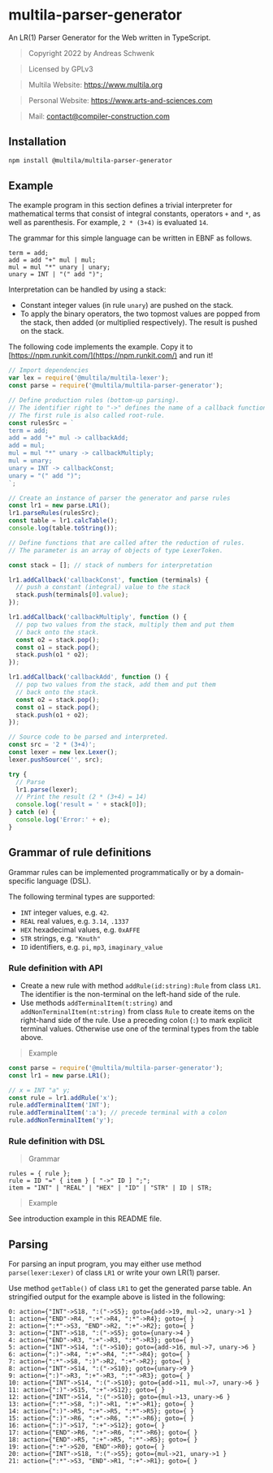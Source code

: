 # multila-parser-generator

An LR(1) Parser Generator for the Web written in TypeScript.

> Copyright 2022 by Andreas Schwenk

> Licensed by GPLv3

> Multila Website: https://www.multila.org

> Personal Website: https://www.arts-and-sciences.com

> Mail: contact@compiler-construction.com

## Installation

```bash
npm install @multila/multila-parser-generator
```

## Example

The example program in this section defines a trivial interpreter for mathematical terms that consist of integral constants, operators `+` and `*`, as well as parenthesis. For example, `2 * (3+4)` is evaluated `14`.

The grammar for this simple language can be written in EBNF as follows.

```ebnf
term = add;
add = add "+" mul | mul;
mul = mul "*" unary | unary;
unary = INT | "(" add ")";
```

Interpretation can be handled by using a stack:

- Constant integer values (in rule `unary`) are pushed on the stack.
- To apply the binary operators, the two topmost values are popped from the stack, then added (or multiplied respectively). The result is pushed on the stack.

The following code implements the example. Copy it to [https://npm.runkit.com/](https://npm.runkit.com/) and run it!

```javascript
// Import dependencies
var lex = require('@multila/multila-lexer');
const parse = require('@multila/multila-parser-generator');

// Define production rules (bottom-up parsing).
// The identifier right to "->" defines the name of a callback function.
// The first rule is also called root-rule.
const rulesSrc = `
term = add;
add = add "+" mul -> callbackAdd;
add = mul;
mul = mul "*" unary -> callbackMultiply;
mul = unary;
unary = INT -> callbackConst;
unary = "(" add ")";
`;

// Create an instance of parser the generator and parse rules
const lr1 = new parse.LR1();
lr1.parseRules(rulesSrc);
const table = lr1.calcTable();
console.log(table.toString());

// Define functions that are called after the reduction of rules.
// The parameter is an array of objects of type LexerToken.

const stack = []; // stack of numbers for interpretation

lr1.addCallback('callbackConst', function (terminals) {
  // push a constant (integral) value to the stack
  stack.push(terminals[0].value);
});

lr1.addCallback('callbackMultiply', function () {
  // pop two values from the stack, multiply them and put them
  // back onto the stack.
  const o2 = stack.pop();
  const o1 = stack.pop();
  stack.push(o1 * o2);
});

lr1.addCallback('callbackAdd', function () {
  // pop two values from the stack, add them and put them
  // back onto the stack.
  const o2 = stack.pop();
  const o1 = stack.pop();
  stack.push(o1 + o2);
});

// Source code to be parsed and interpreted.
const src = '2 * (3+4)';
const lexer = new lex.Lexer();
lexer.pushSource('', src);

try {
  // Parse
  lr1.parse(lexer);
  // Print the result (2 * (3+4) = 14)
  console.log('result = ' + stack[0]);
} catch (e) {
  console.log('Error:' + e);
}
```

## Grammar of rule definitions

Grammar rules can be implemented programmatically or by a domain-specific language (DSL).

The following terminal types are supported:

- `INT` integer values, e.g. `42`.
- `REAL` real values, e.g. `3.14`, `.1337`
- `HEX` hexadecimal values, e.g. `0xAFFE`
- `STR` strings, e.g. `"Knuth"`
- `ID` identifiers, e.g. `pi`, `mp3`, `imaginary_value`

### Rule definition with API

- Create a new rule with method `addRule(id:string):Rule` from class `LR1`. The identifier is the non-terminal on the left-hand side of the rule.
- Use methods `addTerminalItem(t:string)` and `addNonTerminalItem(nt:string)` from class `Rule` to create items on the right-hand side of the rule. Use a preceding colon (`:`) to mark explicit terminal values. Otherwise use one of the terminal types from the table above.

> Example

```javascript
const parse = require('@multila/multila-parser-generator');
const lr1 = new parse.LR1();

// x = INT "a" y;
const rule = lr1.addRule('x');
rule.addTerminalItem('INT');
rule.addTerminalItem(':a'); // precede terminal with a colon
rule.addNonTerminalItem('y');
```

### Rule definition with DSL

> Grammar

```ebnf
rules = { rule };
rule = ID "=" { item } [ "->" ID ] ";";
item = "INT" | "REAL" | "HEX" | "ID" | "STR" | ID | STR;
```

> Example

See introduction example in this README file.

## Parsing

For parsing an input program, you may either use method `parse(lexer:Lexer)` of class `LR1` or write your own LR(1) parser.

Use method `getTable()` of class `LR1` to get the generated parse table. An stringified output for the example above is listed in the following:

```
0: action={"INT"->S18, ":("->S5}; goto={add->19, mul->2, unary->1 }
1: action={"END"->R4, ":+"->R4, ":*"->R4}; goto={ }
2: action={":*"->S3, "END"->R2, ":+"->R2}; goto={ }
3: action={"INT"->S18, ":("->S5}; goto={unary->4 }
4: action={"END"->R3, ":+"->R3, ":*"->R3}; goto={ }
5: action={"INT"->S14, ":("->S10}; goto={add->16, mul->7, unary->6 }
6: action={":)"->R4, ":+"->R4, ":*"->R4}; goto={ }
7: action={":*"->S8, ":)"->R2, ":+"->R2}; goto={ }
8: action={"INT"->S14, ":("->S10}; goto={unary->9 }
9: action={":)"->R3, ":+"->R3, ":*"->R3}; goto={ }
10: action={"INT"->S14, ":("->S10}; goto={add->11, mul->7, unary->6 }
11: action={":)"->S15, ":+"->S12}; goto={ }
12: action={"INT"->S14, ":("->S10}; goto={mul->13, unary->6 }
13: action={":*"->S8, ":)"->R1, ":+"->R1}; goto={ }
14: action={":)"->R5, ":+"->R5, ":*"->R5}; goto={ }
15: action={":)"->R6, ":+"->R6, ":*"->R6}; goto={ }
16: action={":)"->S17, ":+"->S12}; goto={ }
17: action={"END"->R6, ":+"->R6, ":*"->R6}; goto={ }
18: action={"END"->R5, ":+"->R5, ":*"->R5}; goto={ }
19: action={":+"->S20, "END"->R0}; goto={ }
20: action={"INT"->S18, ":("->S5}; goto={mul->21, unary->1 }
21: action={":*"->S3, "END"->R1, ":+"->R1}; goto={ }
```
